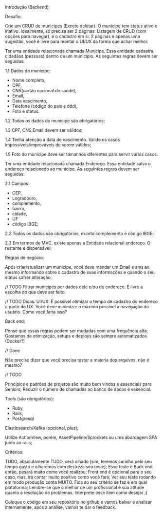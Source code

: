 Introdução (Backend):

Desafio:

Crie um CRUD de municipes (Exceto deletar).
O municipe tem status ativo e inativo. Idealmente, só precisa ser 2
páginas: Listagem de CRUD (com opções para navegar), e o cadastro em si.
2 páginas é apenas uma sugestão, você é livre para montar o UI/UX da forma que achar melhor.

Ter uma entidade relacionada chamada Munícipe.
Essa entidade cadastra cidadãos (pessoas) dentro de um município.
As seguintes regras devem ser seguidas:

1.1 Dados do munícipe:
- Nome completo,
- CPF,
- CNS(cartão nacional de saúde),
- Email,
- Data nascimento,
- Telefone (código do pais e ddd),
- Foto e status.

1.2 Todos os dados do munícipe são obrigatórios;

1.3 CPF, CNS,Email devem ser válidos;

1.4 Tenha atenção a data de nascimento. Valide os casos impossíveis/improváveis de serem válidos;

1.5 Foto do munícipe deve ser tamanhos diferentes para servir vários casos.

Ter uma entidade relacionada chamada Endereço.
Essa entidade salva o endereço relacionado ao municipe.
As seguintes regras devem ser seguidas:

2.1 Campos:
- CEP,
- Logradouro,
- complemento,
- bairro,
- cidade,
- UF
- código IBGE;

2.2 Todos os dados são obrigatórios, exceto complemento e código IBGE;

2.3 Em termos de MVC, existe apenas a Entidade relacional endereço.
O restante é dispensável;

Regras de negócio:

Após criar/atualizar um municipe, você deve mandar um Email
e sms ao mesmo informando sobre o cadastro de suas informações
e quando o seu status sofrer alteração;

// TODO
Filtrar municipes por dados dele e/ou de endereço. É livre a escolha do que deve ser feito.

// TODO Dicas:
UI/UX: É possível otimizar o tempo de cadastro do endereço a partir do UX.
Você deve minimizar o máximo possível a navegação do usuário. Como você faria isso?

Back end:

Pense que essas regras podem ser mudadas com uma frequência alta;
Gostamos de otimização, setups e deploys são sempre automatizados (Docker?)

// Done

Não preciso dizer que você precisa testar a maioria dos arquivos, não é mesmo?

// TODO

Princípios e padrões de projetos são muito bem vindos e essenciais para Seniors;
Reduzir o número de chamadas ao banco de dados é essencial.

Tools (são obrigatórios):
- Ruby,
- Rails,
- Postgresql

Elasticsearch/Kafka (opcional, plus);

Utilize ActionView, porém, AssetPipeline/Sprockets ou uma abordagem SPA junto ao rails;

Critérios:

TUDO, absolutamente TUDO, será olhado
(sim, teremos carinho pelo seu tempo gasto e olharemos com destreza seu teste);
Esse teste é Back end, então, pesará muito como você realizou;
Front end é opcional para o seu caso, mas, irá contar muito positivo como você fará;
Ver seu teste rodando em modo produção conta MUITO.
Fica ao seu critério se faz e em qual plataforma;
Lembre-se que o melhor de um profissional é sua atitude quanto a resolução de problemas.
Interprete esse item como desejar ;)

Coloque o código em seu repositório no github e vamos baixar e analisar internamente,
após a análise,
vamos te dar o feedback.